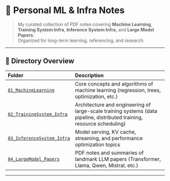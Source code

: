 # 🧠 Personal ML & Infra Notes

> My curated collection of PDF notes covering **Machine Learning**, **Training System Infra**, **Inference System Infra**, and **Large Model Papers**.  
> Organized for long-term learning, referencing, and research.

---

## 📂 Directory Overview

| Folder | Description |
|:--|:--|
| [`01_MachineLearning`](./01_MachineLearning) | Core concepts and algorithms of machine learning (regression, trees, optimization, etc.) |
| [`02_TrainingSystem_Infra`](./02_TrainingSystem_Infra) | Architecture and engineering of large-scale training systems (data pipeline, distributed training, resource scheduling) |
| [`03_InferenceSystem_Infra`](./03_InferenceSystem_Infra) | Model serving, KV cache, streaming, and performance optimization topics |
| [`04_LargeModel_Papers`](./04_LargeModel_Papers) | PDF notes and summaries of landmark LLM papers (Transformer, Llama, Qwen, Mistral, etc.) |

---

